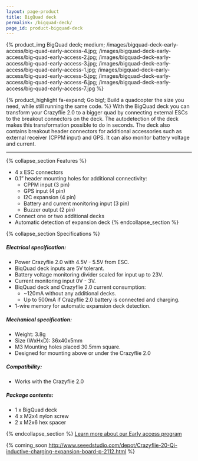 ```yaml
---
layout: page-product
title: BigQuad deck
permalink: /bigquad-deck/
page_id: product-bigquad-deck
---
```


{% product_img BigQuad deck; medium;
/images/bigquad-deck-early-access/big-quad-early-access-4.jpg;
/images/bigquad-deck-early-access/big-quad-early-access-2.jpg;
/images/bigquad-deck-early-access/big-quad-early-access-3.jpg;
/images/bigquad-deck-early-access/big-quad-early-access-1.jpg;
/images/bigquad-deck-early-access/big-quad-early-access-5.jpg;
/images/bigquad-deck-early-access/big-quad-early-access-6.jpg;
/images/bigquad-deck-early-access/big-quad-early-access-7.jpg
%}

{% product_highlight 
fa-expand;
Go big!;
Build a quadcopter the size you need, while still running the same code.
%}
With the BigQuad deck you can transform your Crazyflie 2.0 to a bigger quad by connecting external ESCs to the breakout connectors on the deck. The autodetection of the deck makes this transformation possible to do in seconds. The deck also contains breakout header connectors for additional accessories such as external receiver (CPPM input) and GPS. It can also monitor battery voltage and current.

---

{% collapse_section Features %}
* 4 x ESC connectors
* 0.1” header mounting holes for additional connectivity:
   * CPPM input (3 pin)
   * GPS input (4 pin)
   * I2C expansion  (4 pin)
   * Battery and current monitoring input (3 pin)
   * Buzzer output (2 pin)
* Connect one or two additional decks
* Automatic detection of expansion deck
{% endcollapse_section %}

{% collapse_section Specifications %}
##### Electrical specification:

* Power Crazyflie 2.0 with 4.5V - 5.5V from ESC.
* BiqQuad deck inputs are 5V tolerant.
* Battery voltage monitoring divider scaled for input up to 23V.
* Current monitoring input 0V - 3V.
* BiqQuad deck and Crazyflie 2.0 current consumption: 
   * ~120mA without any additional decks.
   * Up to 500mA if Crazyflie 2.0 battery is connected and charging.
* 1-wire memory for automatic expansion deck detection.

##### Mechanical specification:

* Weight: 3.8g
* Size (WxHxD): 36x40x5mm
* M3 Mounting holes placed 30.5mm square.
* Designed for mounting above or under the Crazyflie 2.0

##### Compatibility:

* Works with the Crazyflie 2.0

##### Package contents:

* 1 x BigQuad deck
* 4 x M2x4 nylon screw
* 2 x M2x6 hex spacer

{% endcollapse_section %}
[Learn more about our Early access program](https://www.bitcraze.io/early-access/)

{% coming_soon http://www.seeedstudio.com/depot/Crazyflie-20-Qi-inductive-charging-expansion-board-p-2112.html %}
